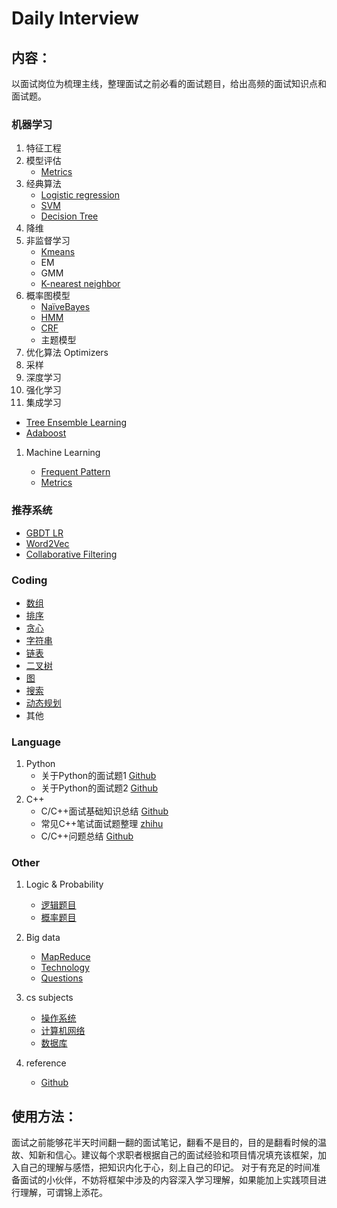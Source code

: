 # Daily Interview


## 内容：
以面试岗位为梳理主线，整理面试之前必看的面试题目，给出高频的面试知识点和面试题。


### 机器学习
1. 特征工程
2. 模型评估
   + [Metrics](./machine-learning/metrics.md)
3. 经典算法
   + [Logistic regression](./machine-learning/logistic_regression.md)
   + [SVM](./machine-learning/SVM.md)
   + [Decision Tree](./machine-learning/DecisionTree.md)
4. 降维
5. 非监督学习
   + [Kmeans](./machine-learning/kmeans.md)
   + EM
   + GMM
   + [K-nearest neighbor](./machine-learning/kNN.md)
6. 概率图模型
   + [NaïveBayes](./machine-learning/NaïveBayes.md)
   + [HMM](./machine-learning/HMM.md)
   + [CRF](./machine-learning/CRF.md)
   + 主题模型
7. 优化算法 Optimizers
8. 采样
9. 深度学习
10. 强化学习
12. 集成学习
   + [Tree Ensemble Learning](./machine-learning/tree_ensemble_learning.md)
   + [Adaboost](./machine-learning/Adaboost.md)
1. Machine Learning

   + [Frequent Pattern](./machine-learning/frequent_pattern.md)
   + [Metrics](./machine-learning/metrics.md)

### 推荐系统
  + [GBDT LR](./machine-learning/gbdt_lr.md)
  + [Word2Vec](./machine-learning/word2vec.md)
  + [Collaborative Filtering](./machine-learning/collaborative_filtering.md)

### Coding
   + [数组](./coding/Array.md)
   + [排序](./coding/sort.md)
   + [贪心](./coding/greedy.md)
   + [字符串](./coding/string.md)
   + [链表](./coding/linklist.md)
   + [二叉树](./coding/binaryTree.md)
   + [图](./coding/graph.md)
   + [搜索](./coding/search.md)
   + [动态规划](./coding/dp.md)
   + 其他

### Language
1. Python
   + 关于Python的面试题1 [Github](https://github.com/taizilongxu/interview_python)
   + 关于Python的面试题2 [Github](https://github.com/kenwoodjw/python_interview_question)
2. C++
   + C/C++面试基础知识总结 [Github](https://github.com/huihut/interview)
   + 常见C++笔试面试题整理 [zhihu](https://zhuanlan.zhihu.com/p/69999591)
   + C/C++问题总结 [Github](https://github.com/linw7/Skill-Tree/blob/master/%E7%BC%96%E7%A8%8B%E8%AF%AD%E8%A8%80C++.md)
### Other
1. Logic & Probability
   + [逻辑题目](./logic-probability/logic.md)
   + [概率题目](./logic-probability/probability.md)

2. Big data
   + [MapReduce](./big-data/mapreduce.md)
   + [Technology](./big-data/Technology.md)
   + [Questions](./big-data/questions.md)

3. cs subjects
   + [操作系统](./cs-subjects/opreating-systems.md)
   + [计算机网络](./cs-subjects/compute-networks.md)
   + [数据库](./cs-subjects/dbms.md)

4. reference
   + [Github](https://github.com/lcylmhlcy/Awesome-algorithm-interview)


## 使用方法：
面试之前能够花半天时间翻一翻的面试笔记，翻看不是目的，目的是翻看时候的温故、知新和信心。建议每个求职者根据自己的面试经验和项目情况填充该框架，加入自己的理解与感悟，把知识内化于心，刻上自己的印记。
对于有充足的时间准备面试的小伙伴，不妨将框架中涉及的内容深入学习理解，如果能加上实践项目进行理解，可谓锦上添花。
